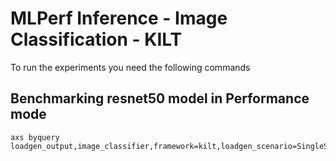 # MLPerf Inference - Image Classification - KILT

To run the experiments you need the following commands

## Benchmarking resnet50 model in Performance mode
```
axs byquery loadgen_output,image_classifier,framework=kilt,loadgen_scenario=SingleStream,loadgen_mode=PerformanceOnly,model_name=resnet50,loadgen_dataset_size=20,loadgen_buffer_size=1024,loadgen_target_latency=4
```

